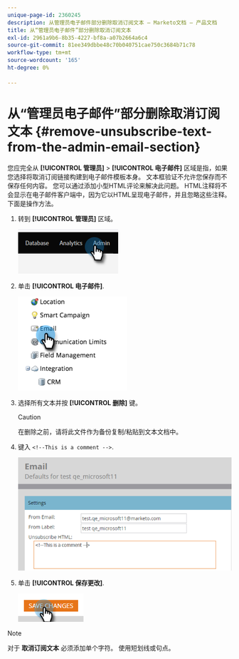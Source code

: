 ```yaml
---
unique-page-id: 2360245
description: 从管理员电子邮件部分删除取消订阅文本 — Marketo文档 — 产品文档
title: 从“管理员电子邮件”部分删除取消订阅文本
exl-id: 2961a9b6-8b35-4227-bf8a-a07b2664a6c4
source-git-commit: 81ee349dbbe48c70b040751cae750c3684b71c78
workflow-type: tm+mt
source-wordcount: '165'
ht-degree: 0%

---
```


# 从“管理员电子邮件”部分删除取消订阅文本 {#remove-unsubscribe-text-from-the-admin-email-section}

您应完全从 **[!UICONTROL 管理员]** > **[!UICONTROL 电子邮件]** 区域是指，如果您选择将取消订阅链接构建到电子邮件模板本身。 文本框验证不允许您保存而不保存任何内容。 您可以通过添加小型HTML评论来解决此问题。 HTML注释将不会显示在电子邮件客户端中，因为它以HTML呈现电子邮件，并且忽略这些注释。 下面是操作方法。

1. 转到 **[!UICONTROL 管理员]** 区域。

   ![](assets/remove-unsubscribe-text-from-the-admin-email-section-1.png)

1. 单击 **[!UICONTROL 电子邮件]**.

   ![](assets/remove-unsubscribe-text-from-the-admin-email-section-2.png)

1. 选择所有文本并按 **[!UICONTROL 删除]** 键。

   >[!CAUTION]
   >
   >在删除之前，请将此文件作为备份复制/粘贴到文本文档中。

1. 键入 `<!--This is a comment -->`.

   ![](assets/remove-unsubscribe-text-from-the-admin-email-section-3.png)

1. 单击 **[!UICONTROL 保存更改]**.

   ![](assets/remove-unsubscribe-text-from-the-admin-email-section-4.png)

>[!NOTE]
>
>对于 **取消订阅文本** 必须添加单个字符。 使用短划线或句点。

